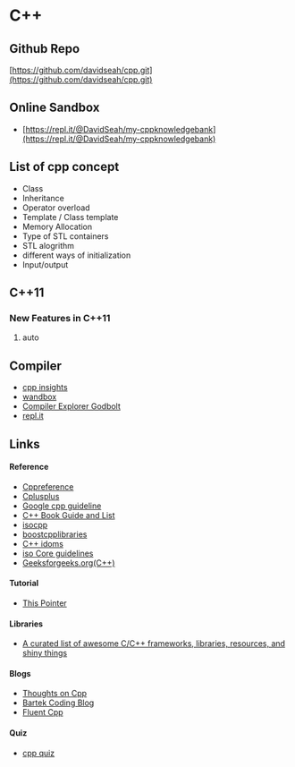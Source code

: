 # C++

## Github Repo

[https://github.com/davidseah/cpp.git](https://github.com/davidseah/cpp.git)

## Online Sandbox

* [https://repl.it/@DavidSeah/my-cppknowledgebank](https://repl.it/@DavidSeah/my-cppknowledgebank)

## List of cpp concept

* Class
* Inheritance
* Operator overload
* Template / Class template
* Memory Allocation
* Type of STL containers
* STL alogrithm
* different ways of initialization
* Input/output

## C++11

### New Features in C++11

1. auto

## Compiler

* [cpp insights](https://cppinsights.io/)
* [wandbox](https://wandbox.org/)
* [Compiler Explorer Godbolt](https://godbolt.org/)
* [repl.it](https://repl.it/languages)

## Links

#### Reference

* [Cppreference](https://en.cppreference.com/w/)
* [Cplusplus](http://www.cplusplus.com/)
* [Google cpp guideline](https://google.github.io/styleguide/cppguide.html) 
* [C++ Book Guide and List](https://stackoverflow.com/questions/388242/the-definitive-c-book-guide-and-list)
* [isocpp](https://isocpp.org/)
* [boostcpplibraries](https://theboostcpplibraries.com/)
* [C++ idoms](https://en.wikibooks.org/wiki/More_C%2B%2B_Idioms)
* [iso Core guidelines](https://github.com/isocpp/CppCoreGuidelines)
* [Geeksforgeeks.org\(C++\)](https://www.geeksforgeeks.org/c-plus-plus/)

#### Tutorial 

* [This Pointer](https://thispointer.com/c11-tutorial/)

#### Libraries

* [A curated list of awesome C/C++ frameworks, libraries, resources, and shiny things](https://cpp.libhunt.com/)

#### Blogs

* [Thoughts on Cpp](https://thoughts-on-cpp.com/)
* [Bartek Coding Blog](https://www.bfilipek.com/)
* [Fluent Cpp](http://www.fluentcpp.com)

#### Quiz

* [cpp quiz](http://cppquiz.org/)



